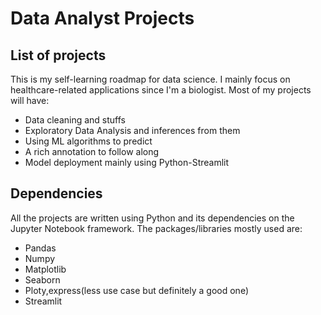 # Data Analyst Projects
## List of projects 

This is my self-learning roadmap for data science. I mainly focus on healthcare-related applications since I'm a biologist. Most of my projects will have:
- Data cleaning and stuffs
- Exploratory Data Analysis and inferences from them
- Using ML algorithms to predict
- A rich annotation to follow along
- Model deployment mainly using Python-Streamlit

## Dependencies

All the projects are written using Python and its dependencies on the Jupyter Notebook framework. The packages/libraries mostly used are:
- Pandas
- Numpy
- Matplotlib
- Seaborn
- Ploty,express(less use case but definitely a good one)
- Streamlit

